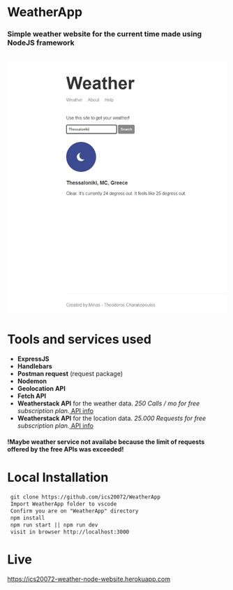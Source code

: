 # WeatherApp
<h3>Simple weather website for the current time made using NodeJS framework</h3><br>
<img src="screens/index-page.png" width="600">

# Tools and services used
<ul>
<li><b>ExpressJS</b></li>
<li><b>Handlebars</b></li>
<li><b>Postman request</b> (request package)</li>
<li><b>Nodemon</b></li>
<li><b>Geolocation API</b></li>
<li><b>Fetch API</b></li>
<li><b>Weatherstack API</b> for the weather data. <i>250 Calls / mo for free subscription plan.</i><a href="https://weatherstack.com"> API info<a></li>
<li><b>Weatherstack API</b> for the location data. <i>25.000 Requests for free subscription plan.</i><a href="https://positionstack.com"> API info<a></li>
</ul>

<h4>!Maybe weather service not availabe because the limit of requests offered by the free APIs was exceeded!</h4>

# Local Installation
```
 git clone https://github.com/ics20072/WeatherApp
 Import WeatherApp folder to vscode
 Confirm you are on "WeatherApp" directory
 npm install
 npm run start || npm run dev
 visit in browser http://localhost:3000
```
# Live
https://ics20072-weather-node-website.herokuapp.com
